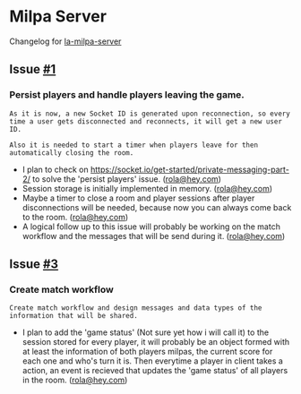 # Milpa Server

Changelog for [la-milpa-server](https://github.com/rolasotelo/la-milpa-server)

## Issue [#1](https://github.com/rolasotelo/la-milpa-server/issues/1)

### Persist players and handle players leaving the game.

    As it is now, a new Socket ID is generated upon reconnection, so every time a user gets disconnected and reconnects, it will get a new user ID.

    Also it is needed to start a timer when players leave for then automatically closing the room.

- I plan to check on https://socket.io/get-started/private-messaging-part-2/ to solve the 'persist players' issue. (rola@hey.com)
- Session storage is initially implemented in memory. (rola@hey.com)
- Maybe a timer to close a room and player sessions after player disconnections will be needed, because now you can always come back to the room. (rola@hey.com)
- A logical follow up to this issue will probably be working on the match workflow and the messages that will be send during it. (rola@hey.com)

## Issue [#3](https://github.com/rolasotelo/la-milpa-server/issues/3)

### Create match workflow

    Create match workflow and design messages and data types of the information that will be shared.

- I plan to add the 'game status' (Not sure yet how i will call it) to the session stored for every player, it will probably be an object formed with at least the information of both players milpas, the current score for each one and who's turn it is. Then everytime a player in client takes a action, an event is recieved that updates the 'game status' of all players in the room. (rola@hey.com)
